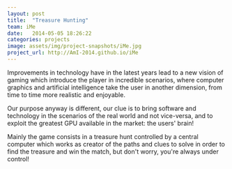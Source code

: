 ```yaml
---
layout: post
title:  "Treasure Hunting"
team: iMe
date:   2014-05-05 18:26:22
categories: projects
image: assets/img/project-snapshots/iMe.jpg
project_url: http://AmI-2014.github.io/iMe
---
```


Improvements in technology have in the latest years lead to a new vision of gaming which introduce the player in incredible scenarios, where computer graphics and artificial intelligence take the user in another dimension, from time to time more realistic and enjoyable.

Our purpose anyway is different, our clue is to bring software and technology in the scenarios of the real world and not vice-versa, and to exploit the greatest GPU available in the market: the users' brain!

Mainly the game consists in a treasure hunt controlled by a central computer which works as creator of the paths and clues to solve in order to find the treasure and win the match, but don't worry, you're always under control! 